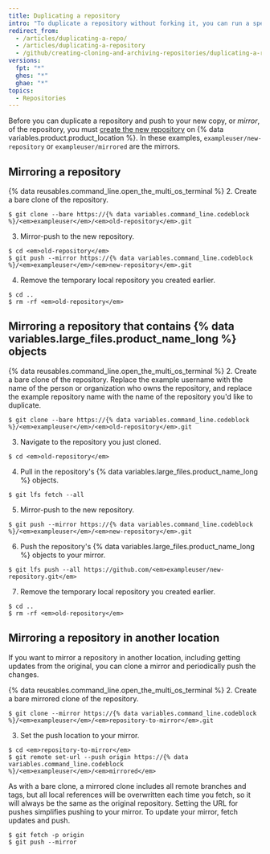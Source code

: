 ```yaml
---
title: Duplicating a repository
intro: "To duplicate a repository without forking it, you can run a special clone command, then mirror-push to the new repository."
redirect_from:
  - /articles/duplicating-a-repo/
  - /articles/duplicating-a-repository
  - /github/creating-cloning-and-archiving-repositories/duplicating-a-repository
versions:
  fpt: "*"
  ghes: "*"
  ghae: "*"
topics:
  - Repositories
---
```


Before you can duplicate a repository and push to your new copy, or _mirror_, of the repository, you must [create the new repository](/articles/creating-a-new-repository) on {% data variables.product.product_location %}. In these examples, `exampleuser/new-repository` or `exampleuser/mirrored` are the mirrors.

## Mirroring a repository

{% data reusables.command_line.open_the_multi_os_terminal %} 2. Create a bare clone of the repository.

```shell
$ git clone --bare https://{% data variables.command_line.codeblock %}/<em>exampleuser</em>/<em>old-repository</em>.git
```

3. Mirror-push to the new repository.

```shell
$ cd <em>old-repository</em>
$ git push --mirror https://{% data variables.command_line.codeblock %}/<em>exampleuser</em>/<em>new-repository</em>.git
```

4. Remove the temporary local repository you created earlier.

```shell
$ cd ..
$ rm -rf <em>old-repository</em>
```

## Mirroring a repository that contains {% data variables.large_files.product_name_long %} objects

{% data reusables.command_line.open_the_multi_os_terminal %} 2. Create a bare clone of the repository. Replace the example username with the name of the person or organization who owns the repository, and replace the example repository name with the name of the repository you'd like to duplicate.

```shell
$ git clone --bare https://{% data variables.command_line.codeblock %}/<em>exampleuser</em>/<em>old-repository</em>.git
```

3. Navigate to the repository you just cloned.

```shell
$ cd <em>old-repository</em>
```

4. Pull in the repository's {% data variables.large_files.product_name_long %} objects.

```shell
$ git lfs fetch --all
```

5. Mirror-push to the new repository.

```shell
$ git push --mirror https://{% data variables.command_line.codeblock %}/<em>exampleuser</em>/<em>new-repository</em>.git
```

6. Push the repository's {% data variables.large_files.product_name_long %} objects to your mirror.

```shell
$ git lfs push --all https://github.com/<em>exampleuser/new-repository.git</em>
```

7. Remove the temporary local repository you created earlier.

```shell
$ cd ..
$ rm -rf <em>old-repository</em>
```

## Mirroring a repository in another location

If you want to mirror a repository in another location, including getting updates from the original, you can clone a mirror and periodically push the changes.

{% data reusables.command_line.open_the_multi_os_terminal %} 2. Create a bare mirrored clone of the repository.

```shell
$ git clone --mirror https://{% data variables.command_line.codeblock %}/<em>exampleuser</em>/<em>repository-to-mirror</em>.git
```

3. Set the push location to your mirror.

```shell
$ cd <em>repository-to-mirror</em>
$ git remote set-url --push origin https://{% data variables.command_line.codeblock %}/<em>exampleuser</em>/<em>mirrored</em>
```

As with a bare clone, a mirrored clone includes all remote branches and tags, but all local references will be overwritten each time you fetch, so it will always be the same as the original repository. Setting the URL for pushes simplifies pushing to your mirror. To update your mirror, fetch updates and push.

```shell
$ git fetch -p origin
$ git push --mirror
```
